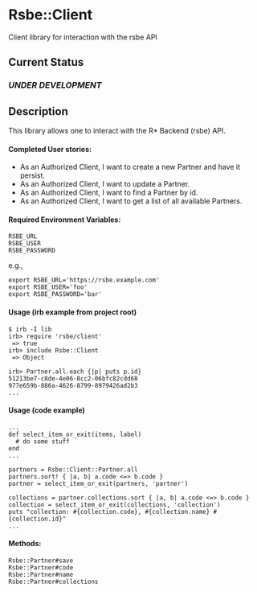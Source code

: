 # Rsbe::Client

Client library for interaction with the rsbe API

## Current Status

### *UNDER DEVELOPMENT*

## Description

This library allows one to interact with the R* Backend (rsbe) API.

#### Completed User stories:
* As an Authorized Client, I want to create a new Partner and have it persist.
* As an Authorized Client, I want to update a Partner.
* As an Authorized Client, I want to find a Partner by id.
* As an Authorized Client, I want to get a list of all available Partners.


#### Required Environment Variables:
```
RSBE_URL
RSBE_USER
RSBE_PASSWORD
```

e.g.,
```
export RSBE_URL='https://rsbe.example.com'
export RSBE_USER='foo'
export RSBE_PASSWORD='bar'
```

#### Usage (irb example from project root)
```
$ irb -I lib
irb> require 'rsbe/client'
 => true 
irb> include Rsbe::Client
 => Object

irb> Partner.all.each {|p| puts p.id}
51213be7-c8de-4e06-8cc2-06bfc82cdd68
977e659b-886a-4626-8799-8979426ad2b3
...
```

#### Usage (code example)
```
...
def select_item_or_exit(items, label)
  # do some stuff
end
...

partners = Rsbe::Client::Partner.all
partners.sort! { |a, b| a.code <=> b.code }
partner = select_item_or_exit(partners, 'partner')

collections = partner.collections.sort { |a, b| a.code <=> b.code }
collection = select_item_or_exit(collections, 'collection')
puts "collection: #{collection.code}, #{collection.name} #{collection.id}"
...
```

#### Methods:
```
Rsbe::Partner#save
Rsbe::Partner#code
Rsbe::Partner#name
Rsbe::Partner#collections
```

